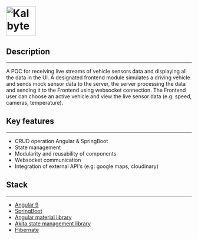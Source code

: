 # <a href='https://www.kalbytes.de/'><img src='https://www.kalbytes.de/static/logo-87a2a41907a1690d5870fed0f7f22944.svg' height='80' alt='Kalbytes Logo' aria-label='https://www.kalbytes.de' /></a>

## Description
----
A POC for receiving live streams of vehicle sensors data and displaying all the data in the UI.
A designated frontend module simulates a driving vehicle and sends mock sensor data to the server, the server processing the data and sending it to the Frontend using websocket connection.
The Frontend user can choose an active vehicle and view the live sensor data (e.g: speed, cameras, temperature).

## Key features 
----

* CRUD operation Angular & SpringBoot
* State management
* Modularity and reusability of components
* Websocket communication
* Integration of external API's (e.g: google maps, cloudinary)

## Stack 
----
* [Angular 9](https://angular.io/)
* [SpringBoot](https://spring.io/projects/spring-boot)
* [Angular material library](https://material.angular.io/)
* [Akita state management library](https://github.com/salesforce/akita)
* [Hibernate](https://hibernate.org/)
